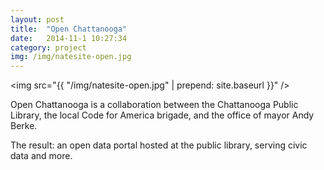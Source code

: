 ```yaml
---
layout: post
title:  "Open Chattanooga"
date:   2014-11-1 10:27:34
category: project
img: /img/natesite-open.jpg
---
```

<img src="{{ "/img/natesite-open.jpg" | prepend: site.baseurl }}" />

Open Chattanooga is a collaboration between the Chattanooga Public Library, the local Code for America brigade, and the office of mayor Andy Berke.

The result: an open data portal hosted at the public library, serving civic data and more.
		